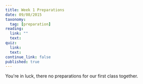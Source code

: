 ```yaml
---
title: Week 1 Preparations
date: 09/08/2015
taxonomy:
  tag: [preparation]
reading:
  link: ""
  text:
quiz:
  link:
  text:
continue_link: false
published: true
---
```


You're in luck, there no preparations for our first class together.
